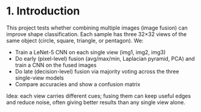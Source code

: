 # 1. Introduction

This project tests whether combining multiple images (image fusion) can improve
shape classification. Each sample has three 32×32 views of the same object
(circle, square, triangle, or pentagon). We:

- Train a LeNet-5 CNN on each single view (img1, img2, img3)
- Do early (pixel-level) fusion (avg/max/min, Laplacian pyramid, PCA) and train a CNN on the fused images
- Do late (decision-level) fusion via majority voting across the three single-view models
- Compare accuracies and show a confusion matrix

Idea: each view carries different cues; fusing them can keep useful edges and reduce noise,
often giving better results than any single view alone.
